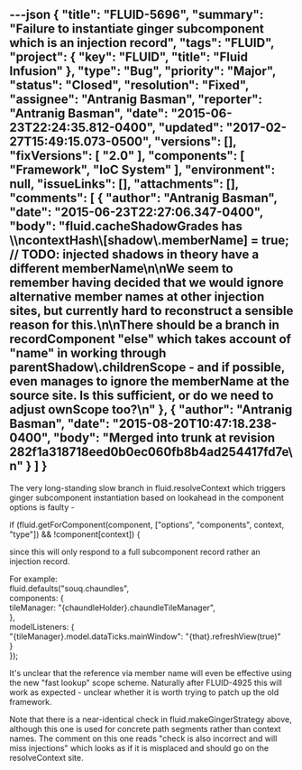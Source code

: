 ---json
{
  "title": "FLUID-5696",
  "summary": "Failure to instantiate ginger subcomponent which is an injection record",
  "tags": "FLUID",
  "project": {
    "key": "FLUID",
    "title": "Fluid Infusion"
  },
  "type": "Bug",
  "priority": "Major",
  "status": "Closed",
  "resolution": "Fixed",
  "assignee": "Antranig Basman",
  "reporter": "Antranig Basman",
  "date": "2015-06-23T22:24:35.812-0400",
  "updated": "2017-02-27T15:49:15.073-0500",
  "versions": [],
  "fixVersions": [
    "2.0"
  ],
  "components": [
    "Framework",
    "IoC System"
  ],
  "environment": null,
  "issueLinks": [],
  "attachments": [],
  "comments": [
    {
      "author": "Antranig Basman",
      "date": "2015-06-23T22:27:06.347-0400",
      "body": "fluid.cacheShadowGrades has         \\\ncontextHash\\[shadow\\.memberName] = true; // TODO: injected shadows in theory have a different memberName\n\nWe seem to remember having decided that we would ignore alternative member names at other injection sites, but currently hard to reconstruct a sensible reason for this.\n\nThere should be a branch in recordComponent \"else\" which takes account of \"name\" in working through parentShadow\\.childrenScope - and if possible, even manages to ignore the memberName at the source site. Is this sufficient, or do we need to adjust ownScope too?\n"
    },
    {
      "author": "Antranig Basman",
      "date": "2015-08-20T10:47:18.238-0400",
      "body": "Merged into trunk at revision 282f1a318718eed0b0ec060fb8b4ad254417fd7e\n"
    }
  ]
}
---
The very long-standing slow branch in fluid.resolveContext which triggers ginger subcomponent instantiation based on lookahead in the component options is faulty -&#x20;

if (fluid.getForComponent(component, \["options", "components", context, "type"]) && !component\[context]) {

since this will only respond to a full subcomponent record rather an injection record.

For example: \
fluid.defaults("souq.chaundles",\
components: {\
tileManager: "{chaundleHolder}.chaundleTileManager",\
},\
modelListeners: {\
"{tileManager}.model.dataTicks.mainWindow": "{that}.refreshView(true)" \
}\
});

It's unclear that the reference via member name will even be effective using the new "fast lookup" scope scheme. Naturally after FLUID-4925 this will work as expected - unclear whether it is worth trying to patch up the old framework.

Note that there is a near-identical check in fluid.makeGingerStrategy above, although this one is used for concrete path segments rather than context names. The comment on this one reads "check is also incorrect and will miss injections" which looks as if it is misplaced and should go on the resolveContext site.

        